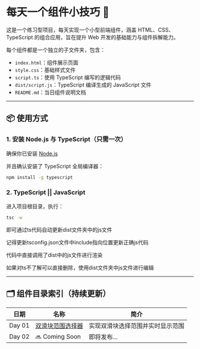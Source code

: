 # 每天一个组件小技巧 🧩

这是一个练习型项目，每天实现一个小型前端组件，涵盖 HTML、CSS、TypeScript 的组合应用，旨在提升 Web 开发的基础能力与组件拆解能力。

每个组件都是一个独立的子文件夹，包含：

- `index.html`：组件展示页面
- `style.css`：基础样式文件
- `script.ts`：使用 TypeScript 编写的逻辑代码
- `dist/script.js`：TypeScript 编译生成的 JavaScript 文件
- `README.md`：当日组件说明文档

---

## 📦 使用方式

### 1. 安装 Node.js 与 TypeScript（只需一次）
确保你已安装 [Node.js](https://nodejs.org/)

并且确认安装了 TypeScript 全局编译器：

```bash
npm install -g typescript 
```

### 2. TypeScript || JavaScript
进入项目根目录，执行：

```bash
tsc -w
```

即可通过ts代码自动更新dist文件夹中的js文件

记得更新tsconfig.json文件中include指向位置更新正确js代码

代码中直接调用了dist中的js文件进行渲染

如果对ts不了解可以直接删除，使用dist文件夹中js文件进行编辑

---

## 🗂️ 组件目录索引（持续更新）

| 日期       | 名称                     | 简介                               |
|------------|--------------------------|------------------------------------|
| Day 01     | [双滑块范围选择器](https://github.com/JasonZhang2k/daily-ui-components/tree/main/day01-range-slider) | 实现双滑块选择范围并实时显示范围 |
| Day 02     | 🔜 Coming Soon           | 即将发布...                        |
